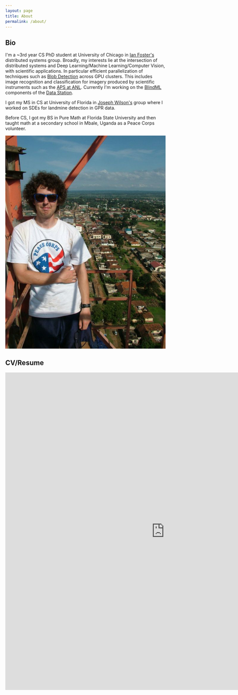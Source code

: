 ```yaml
---
layout: page
title: About
permalink: /about/
---
```


## Bio

I'm a ~3rd year CS PhD student at University of Chicago in [Ian Foster's](https://labs.globus.org/) distributed systems group.
Broadly, my interests lie at the intersection of distributed systems and Deep Learning/Machine Learning/Computer Vision, with scientific applications.
In particular efficient parallelization of techniques such as [Blob Detection](https://en.wikipedia.org/wiki/Blob_detection) across GPU clusters.
This includes image recognition and classification for imagery produced by scientific instruments such as the [APS at ANL](https://www.aps.anl.gov/Beamlines).
Currently I'm working on the [BlindML](https://github.com/TheDataStation/blindml/) components of the [Data Station](https://thedatastation.github.io/).

I got my MS in CS at University of Florida in [Joseph Wilson's](https://www.cise.ufl.edu/~jnw/) group where I worked on SDEs for landmine detection in GPR data. 

Before CS, I got my BS in Pure Math at Florida State University and then taught math at a secondary school in Mbale, Uganda as a Peace Corps volunteer.

<p align="center">
  <img src="/images/pc.jpg"/>
</p>

## CV/Resume

<embed src="https://drive.google.com/viewerng/
viewer?embedded=true&url=https://github.com/makslevental/resume/raw/master/maksim_levental_resume.pdf" width="1000" height="1000">
